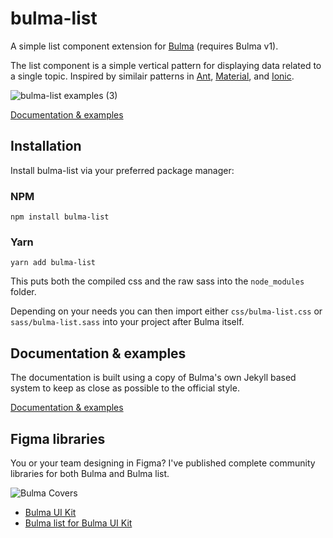# bulma-list
A simple list component extension for [Bulma](https://bulma.io) (requires Bulma v1).

The list component is a simple vertical pattern for displaying data related to a single topic. Inspired by similair patterns in [Ant](https://ant.design/components/list), [Material](https://material.io/components/lists), and [Ionic](https://ionicframework.com/docs/api/list).

![bulma-list examples (3)](https://user-images.githubusercontent.com/616368/134606381-e04fb1f0-523f-47d1-85e4-a1ec1c32f50c.png)

[Documentation & examples](https://bluefantail.github.io/bulma-list/)

## Installation

Install bulma-list via your preferred package manager:

### NPM
```shell
npm install bulma-list
```

### Yarn
```shell
yarn add bulma-list
```

This puts both the compiled css and the raw sass into the `node_modules` folder.

Depending on your needs you can then import either `css/bulma-list.css` or `sass/bulma-list.sass` into your project after Bulma itself.

## Documentation & examples
The documentation is built using a copy of Bulma's own Jekyll based system to keep as close as possible to the official style.

[Documentation & examples](https://bluefantail.github.io/bulma-list/)

## Figma libraries

You or your team designing in Figma? I've published complete community libraries for both Bulma and Bulma list.

![Bulma Covers](https://user-images.githubusercontent.com/616368/205219237-ffdf51b0-d273-4be0-85cf-5e53c21c9984.png)


- [Bulma UI Kit](https://www.figma.com/community/file/1156212137289942407)
- [Bulma list for Bulma UI Kit](https://www.figma.com/community/file/1180350557509236996)
